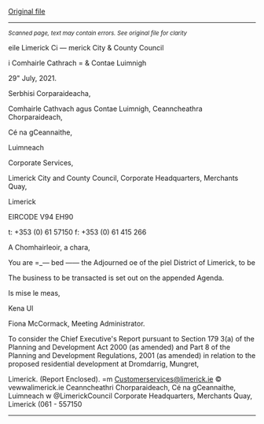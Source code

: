 [Original file](https://www.limerick.ie/sites/default/files/media/documents/2021-08/00-agenda-adjourned-meeting-of-the-metropolitan-district-of-limerick-05.08.2021-.pdf)

---
*<small>Scanned page, text may contain errors. See original file for clarity</small>*  

eile Limerick Ci
— merick City
& County Council

i Comhairle Cathrach
= & Contae Luimnigh

29" July, 2021.

Serbhisi Corparaideacha,

Comhairle Cathvach agus Contae Luimnigh,
Ceanncheathra Chorparaideach,

Cé na gCeannaithe,

Luimneach

Corporate Services,

Limerick City and County Council,
Corporate Headquarters,
Merchants Quay,

Limerick

EIRCODE V94 EH90

t: +353 (0) 61 57150
f: +353 (0) 61 415 266

A Chomhairleoir, a chara,

You are =_— bed —— the Adjourned oe of the piel District of Limerick, to be

The business to be transacted is set out on the appended Agenda.

Is mise le meas,

Kena Ul

Fiona McCormack,
Meeting Administrator.

To consider the Chief Executive's Report pursuant to Section 179 3(a) of the Planning and
Development Act 2000 (as amended) and Part 8 of the Planning and Development Regulations, 2001
(as amended) in relation to the proposed residential development at Dromdarrig, Mungret,

Limerick.
(Report Enclosed).
=m Customerservices@limerick.ie
© vewwalimerick.ie
Ceanncheathri Chorparaideach, Cé na gCeannaithe, Luimneach w @LimerickCouncil
Corporate Headquarters, Merchants Quay, Limerick (061 - 557150


---
